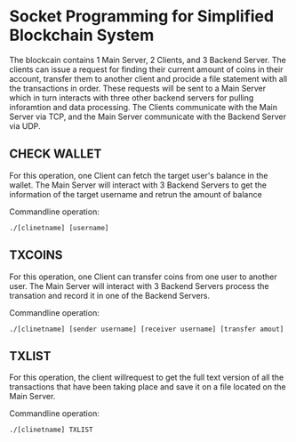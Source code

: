 
# Socket Programming for Simplified Blockchain System

The blockcain contains 1 Main Server, 2 Clients, and 3 Backend Server. The clients can issue a request for finding their current amount of coins in their account, transfer them to another client and procide a file statement with all the transactions in order. These requests will be sent to a Main Server which in turn interacts with three other backend servers for pulling inforamtion and data processing. The Clients communicate with the Main Server via TCP, and the Main Server communicate with the Backend Server via UDP. 

## CHECK WALLET
For this operation, one Client can fetch the target user's balance in the wallet. The Main Server will interact with 3 Backend Servers to get the information of the target username and retrun the amount of balance

Commandline operation:

`./[clinetname] [username]`

## TXCOINS
For this operation, one Client can transfer coins from one user to another user. The Main Server will interact with 3 Backend Servers process the transation and record it in one of the Backend Servers.

Commandline operation:

`./[clinetname] [sender username] [receiver username] [transfer amout]`

## TXLIST
For this operation, the client willrequest to get the full text version of all the transactions that have been taking place and save it on a file located on the Main Server.

Commandline operation:

`./[clinetname] TXLIST`
